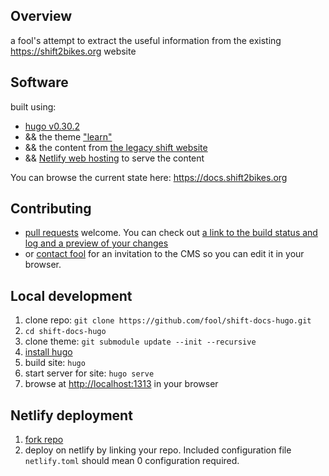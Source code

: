 ## Overview

a fool's attempt to extract the useful information from the existing https://shift2bikes.org website

## Software

built using:
- [hugo v0.30.2](https://gohugo.io) 
- && the theme ["learn"](https://learn.netlify.com)
- && the content from [the legacy shift website](https://shift2bikes.org)
- && [Netlify web hosting](https://www.netlify.com) to serve the content

You can browse the current state here:  https://docs.shift2bikes.org

## Contributing

- [pull requests](https://help.github.com/articles/creating-a-pull-request/) welcome.  You can check out [a link to the build status and log and a preview of your changes](https://app.netlify.com/sites/shift-docs/deploys)
- or [contact fool](mailto:gently@gmail.com) for an invitation to the CMS so you can edit it in your browser.

## Local development
1. clone repo: `git clone https://github.com/fool/shift-docs-hugo.git`
2. `cd shift-docs-hugo`
3. clone theme:  `git submodule update --init --recursive`
4. [install hugo](http://gohugo.io/getting-started/quick-start/#step-1-install-hugo)
5. build site: `hugo`
6. start server for site: `hugo serve`
7. browse at [http://localhost:1313](http://localhost:1313) in your browser

## Netlify deployment
1. [fork repo](https://help.github.com/articles/fork-a-repo/)
2. deploy on netlify by linking your repo.  Included configuration file `netlify.toml` should mean 0 configuration required.
